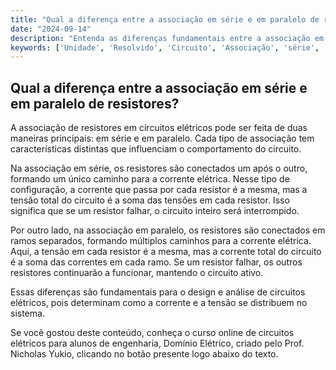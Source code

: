 ```yaml
---
title: "Qual a diferença entre a associação em série e em paralelo de resistores?"
date: "2024-09-14"
description: "Entenda as diferenças fundamentais entre a associação em série e em paralelo de resistores em circuitos elétricos."
keywords: ['Unidade', 'Resolvido', 'Circuito', 'Associação', 'série', 'Simples', 'paralelo']
---
```


## Qual a diferença entre a associação em série e em paralelo de resistores?

A associação de resistores em circuitos elétricos pode ser feita de duas maneiras principais: em série e em paralelo. Cada tipo de associação tem características distintas que influenciam o comportamento do circuito.

Na associação em série, os resistores são conectados um após o outro, formando um único caminho para a corrente elétrica. Nesse tipo de configuração, a corrente que passa por cada resistor é a mesma, mas a tensão total do circuito é a soma das tensões em cada resistor. Isso significa que se um resistor falhar, o circuito inteiro será interrompido.

Por outro lado, na associação em paralelo, os resistores são conectados em ramos separados, formando múltiplos caminhos para a corrente elétrica. Aqui, a tensão em cada resistor é a mesma, mas a corrente total do circuito é a soma das correntes em cada ramo. Se um resistor falhar, os outros resistores continuarão a funcionar, mantendo o circuito ativo.

Essas diferenças são fundamentais para o design e análise de circuitos elétricos, pois determinam como a corrente e a tensão se distribuem no sistema.

Se você gostou deste conteúdo, conheça o curso online de circuitos elétricos para alunos de engenharia, Domínio Elétrico, criado pelo Prof. Nicholas Yukio, clicando no botão presente logo abaixo do texto.